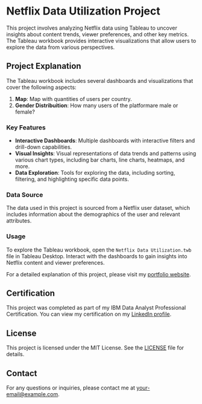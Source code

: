 # Netflix Data Utilization Project

This project involves analyzing Netflix data using Tableau to uncover insights about content trends, viewer preferences, and other key metrics. The Tableau workbook provides interactive visualizations that allow users to explore the data from various perspectives.

## Project Explanation

The Tableau workbook includes several dashboards and visualizations that cover the following aspects:


1. **Map**: Map with quantities of users per country. 
2. **Gender Distribuition**: How many users of the platformare male or female? 


### Key Features

- **Interactive Dashboards**: Multiple dashboards with interactive filters and drill-down capabilities.
- **Visual Insights**: Visual representations of data trends and patterns using various chart types, including bar charts, line charts, heatmaps, and more.
- **Data Exploration**: Tools for exploring the data, including sorting, filtering, and highlighting specific data points.

### Data Source

The data used in this project is sourced from a Netflix user dataset, which includes information about the demographics of the user and relevant attributes.

### Usage

To explore the Tableau workbook, open the `Netflix Data Utilization.twb` file in Tableau Desktop. Interact with the dashboards to gain insights into Netflix content and viewer preferences.

For a detailed explanation of this project, please visit my [portfolio website](http://your-portfolio-link.com).

## Certification

This project was completed as part of my IBM Data Analyst Professional Certification. You can view my certification on my [LinkedIn profile](https://www.linkedin.com/in/leonardo-gold/).

## License

This project is licensed under the MIT License. See the [LICENSE](LICENSE) file for details.

## Contact

For any questions or inquiries, please contact me at [your-email@example.com](mailto:main@leonardo-gold.com).

